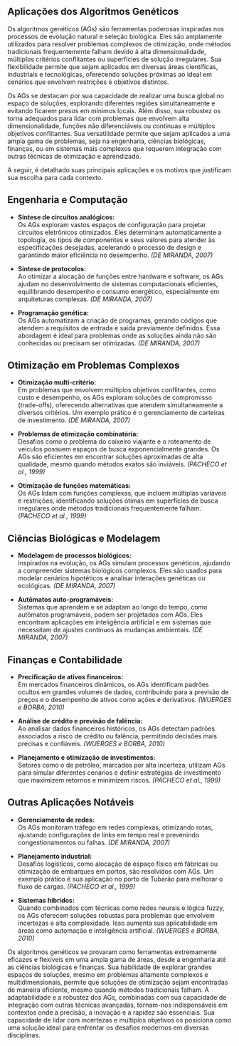 ## **Aplicações dos Algoritmos Genéticos**

Os algoritmos genéticos (AGs) são ferramentas poderosas inspiradas nos processos de evolução natural e seleção biológica. Eles são amplamente utilizados para resolver problemas complexos de otimização, onde métodos tradicionais frequentemente falham devido à alta dimensionalidade, múltiplos critérios conflitantes ou superfícies de solução irregulares. Sua flexibilidade permite que sejam aplicados em diversas áreas científicas, industriais e tecnológicas, oferecendo soluções próximas ao ideal em cenários que envolvem restrições e objetivos distintos.

Os AGs se destacam por sua capacidade de realizar uma busca global no espaço de soluções, explorando diferentes regiões simultaneamente e evitando ficarem presos em mínimos locais. Além disso, sua robustez os torna adequados para lidar com problemas que envolvem alta dimensionalidade, funções não diferenciáveis ou contínuas e múltiplos objetivos conflitantes. Sua versatilidade permite que sejam aplicados a uma ampla gama de problemas, seja na engenharia, ciências biológicas, finanças, ou em sistemas mais complexos que requerem integração com outras técnicas de otimização e aprendizado.

A seguir, é detalhado suas principais aplicações e os motivos que justificam sua escolha para cada contexto.

## **Engenharia e Computação**

- **Síntese de circuitos analógicos:**  
  Os AGs exploram vastos espaços de configuração para projetar circuitos eletrônicos otimizados. Eles determinam automaticamente a topologia, os tipos de componentes e seus valores para atender às especificações desejadas, acelerando o processo de design e garantindo maior eficiência no desempenho. *(DE MIRANDA, 2007)*  

- **Síntese de protocolos:**  
  Ao otimizar a alocação de funções entre hardware e software, os AGs ajudam no desenvolvimento de sistemas computacionais eficientes, equilibrando desempenho e consumo energético, especialmente em arquiteturas complexas. *(DE MIRANDA, 2007)*  

- **Programação genética:**  
  Os AGs automatizam a criação de programas, gerando códigos que atendem a requisitos de entrada e saída previamente definidos. Essa abordagem é ideal para problemas onde as soluções ainda não são conhecidas ou precisam ser otimizadas. *(DE MIRANDA, 2007)*  


## **Otimização em Problemas Complexos**

- **Otimização multi-critério:**  
  Em problemas que envolvem múltiplos objetivos conflitantes, como custo e desempenho, os AGs exploram soluções de compromisso (trade-offs), oferecendo alternativas que atendem simultaneamente a diversos critérios. Um exemplo prático é o gerenciamento de carteiras de investimento. *(DE MIRANDA, 2007)*  

- **Problemas de otimização combinatória:**  
  Desafios como o problema do caixeiro viajante e o roteamento de veículos possuem espaços de busca exponencialmente grandes. Os AGs são eficientes em encontrar soluções aproximadas de alta qualidade, mesmo quando métodos exatos são inviáveis. *(PACHECO et al., 1999)*  

- **Otimização de funções matemáticas:**  
  Os AGs lidam com funções complexas, que incluem múltiplas variáveis e restrições, identificando soluções ótimas em superfícies de busca irregulares onde métodos tradicionais frequentemente falham. *(PACHECO et al., 1999)*  


## **Ciências Biológicas e Modelagem**

- **Modelagem de processos biológicos:**  
  Inspirados na evolução, os AGs simulam processos genéticos, ajudando a compreender sistemas biológicos complexos. Eles são usados para modelar cenários hipotéticos e analisar interações genéticas ou ecológicas. *(DE MIRANDA, 2007)*  

- **Autômatos auto-programáveis:**  
  Sistemas que aprendem e se adaptam ao longo do tempo, como autômatos programáveis, podem ser projetados com AGs. Eles encontram aplicações em inteligência artificial e em sistemas que necessitam de ajustes contínuos às mudanças ambientais. *(DE MIRANDA, 2007)*  

## **Finanças e Contabilidade**

- **Precificação de ativos financeiros:**  
  Em mercados financeiros dinâmicos, os AGs identificam padrões ocultos em grandes volumes de dados, contribuindo para a previsão de preços e o desempenho de ativos como ações e derivativos. *(WUERGES e BORBA, 2010)*  

- **Análise de crédito e previsão de falência:**  
  Ao analisar dados financeiros históricos, os AGs detectam padrões associados a risco de crédito ou falência, permitindo decisões mais precisas e confiáveis. *(WUERGES e BORBA, 2010)*  

- **Planejamento e otimização de investimentos:**  
  Setores como o de petróleo, marcados por alta incerteza, utilizam AGs para simular diferentes cenários e definir estratégias de investimento que maximizem retornos e minimizem riscos. *(PACHECO et al., 1999)*  


## **Outras Aplicações Notáveis**

- **Gerenciamento de redes:**  
  Os AGs monitoram tráfego em redes complexas, otimizando rotas, ajustando configurações de links em tempo real e prevenindo congestionamentos ou falhas. *(DE MIRANDA, 2007)*  

- **Planejamento industrial:**  
  Desafios logísticos, como alocação de espaço físico em fábricas ou otimização de embarques em portos, são resolvidos com AGs. Um exemplo prático é sua aplicação no porto de Tubarão para melhorar o fluxo de cargas. *(PACHECO et al., 1999)*  

- **Sistemas híbridos:**  
  Quando combinados com técnicas como redes neurais e lógica fuzzy, os AGs oferecem soluções robustas para problemas que envolvem incertezas e alta complexidade. Isso aumenta sua aplicabilidade em áreas como automação e inteligência artificial. *(WUERGES e BORBA, 2010)*

Os algoritmos genéticos se provaram como ferramentas extremamente eficazes e flexíveis em uma ampla gama de áreas, desde a engenharia até as ciências biológicas e finanças. Sua habilidade de explorar grandes espaços de soluções, mesmo em problemas altamente complexos e multidimensionais, permite que soluções de otimização sejam encontradas de maneira eficiente, mesmo quando métodos tradicionais falham. A adaptabilidade e a robustez dos AGs, combinadas com sua capacidade de integração com outras técnicas avançadas, tornam-nos indispensáveis em contextos onde a precisão, a inovação e a rapidez são essenciais. Sua capacidade de lidar com incertezas e múltiplos objetivos os posiciona como uma solução ideal para enfrentar os desafios modernos em diversas disciplinas.






